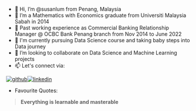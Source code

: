 - 👋 Hi, I’m @susanlum from Penang, Malaysia
- 🌱 I’m a Mathematics with Economics graduate from Universiti Malaysia Sabah in 2014
- 🌱 Past working experience as Commercial Banking Relationship Manager @ OCBC Bank Penang branch from Nov 2014 to June 2022
- 🌱 I'm currently pursuing Data Science course and taking baby steps into Data journey 
- 💞️ I’m looking to collaborate on Data Science and Machine Learning projects
- 📫 Let's connect via:

[![github](https://cloud.githubusercontent.com/assets/17016297/18839843/0e06a67a-83d2-11e6-993a-b35a182500e0.png)][1][![linkedin](https://cloud.githubusercontent.com/assets/17016297/18839848/0fc7e74e-83d2-11e6-8c6a-277fc9d6e067.png)][2]

[1]: http://www.github.com/susanlum
[2]: https://www.linkedin.com/in/lum-poh-poh-susan-04012183/

- Favourite Quotes:
> **Everything is learnable and masterable**


